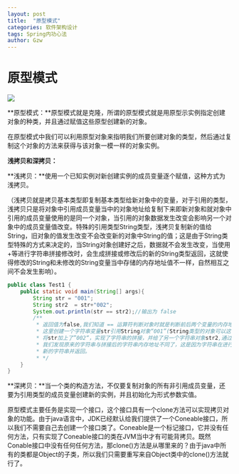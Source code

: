 ```yaml
---
layout: post
title:  "原型模式"
categories: 软件架构设计
tags: Spring内功心法
author: Gzw
---
```


# 原型模式

![](https://gitee.com/gzwas/noteimage/raw/master/img/20210207154904.png)

**原型模式：**原型模式就是克隆，所谓的原型模式就是用原型示实例指定创建对象的种类，并且通过赋值这些原型创建新的对象。

在原型模式中我们可以利用原型对象来指明我们所要创建对象的类型，然后通过复制这个对象的方法来获得与该对象一模一样的对象实例。

**浅拷贝和深拷贝：**

**浅拷贝：**使用一个已知实例对新创建实例的成员变量逐个赋值，这种方式为浅拷贝。

（浅拷贝就是拷贝基本类型即复制基本类型给新对象中的变量，对于引用的类型，浅拷贝只是将对象中引用成员变量当中的对象地址给复制下来即新对象和就对象中引用的成员变量使用的是同一个对象，当引用的对象数据发生改变会影响另一个对象中的成员变量值改变。特殊的引用类型String类型，浅拷贝复制新的值给String，旧对象的值发生改变不会改变新的对象中String的值；这是由于String类型特殊的方式来决定的，当String对象创建好之后，数据就不会发生改变，当使用+等进行字符串拼接修改时，会生成拼接或修改后的新的String类型返回，这就使得修改的String和未修改的String变量当中存储的内存地址值不一样，自然相互之间不会发生影响）。

```java
public class Test1 {
    public static void main(String[] args){
        String str = "001";
        String str2  = str+"002";
        System.out.println(str == str2);//输出为 false
        /**
         * 返回值为false,我们知道 == 运算符判断对象时就是判断前后两个变量的内存地址值是否相同,
         * 这里创建一个字符串变量str引用String对象“001”(String类型的对象可以这样进行创建)，
         * 将str加上了”002“，实现了字符串的拼接，并给了另一个字符串对象str2,通过 == 
         * 我们发现原来的字符串与拼接后的字符串内存地址不同了，这是因为字符串在进行修改时会生成
         * 新的字符串并返回。
         * */
    }
}
```



**深拷贝：**当一个类的构造方法，不仅要复制对象的所有非引用成员变量，还要为引用类型的成员变量创建新的实例，并且初始化为形式参数实值。

原型模式主要任务是实现一个接口，这个接口具有一个clone方法可以实现拷贝对象的功能。由于java语言中，JDK已经默认给我们提供了一个Coneable接口，所以我们不需要自己去创建一个接口类了。Coneable是一个标记接口，它并没有任何方法，只有实现了Coneable接口的类在JVM当中才有可能背拷贝。既然Conable接口中没有任何任何方法，那clone()方法是从哪里来的？由于java中所有的类都是Object的子类，所以我们只需要重写来自Object类中的clone()方法就行了。